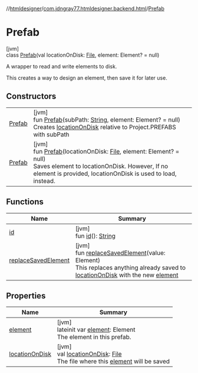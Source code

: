 //[htmldesigner](../../../index.md)/[com.jdngray77.htmldesigner.backend.html](../index.md)/[Prefab](index.md)

# Prefab

[jvm]\
class [Prefab](index.md)(val locationOnDisk: [File](https://docs.oracle.com/javase/8/docs/api/java/io/File.html), element: Element? = null)

A wrapper to read and write elements to disk.

This creates a way to design an element, then save it for later use.

## Constructors

| | |
|---|---|
| [Prefab](-prefab.md) | [jvm]<br>fun [Prefab](-prefab.md)(subPath: [String](https://kotlinlang.org/api/latest/jvm/stdlib/kotlin/-string/index.html), element: Element? = null)<br>Creates [locationOnDisk](location-on-disk.md) relative to Project.PREFABS with subPath |
| [Prefab](-prefab.md) | [jvm]<br>fun [Prefab](-prefab.md)(locationOnDisk: [File](https://docs.oracle.com/javase/8/docs/api/java/io/File.html), element: Element? = null)<br>Saves element to locationOnDisk.     However, If no element is provided, locationOnDisk is used to load, instead. |

## Functions

| Name | Summary |
|---|---|
| [id](id.md) | [jvm]<br>fun [id](id.md)(): [String](https://kotlinlang.org/api/latest/jvm/stdlib/kotlin/-string/index.html) |
| [replaceSavedElement](replace-saved-element.md) | [jvm]<br>fun [replaceSavedElement](replace-saved-element.md)(value: Element)<br>This replaces anything already saved to [locationOnDisk](location-on-disk.md) with the new [element](element.md) |

## Properties

| Name | Summary |
|---|---|
| [element](element.md) | [jvm]<br>lateinit var [element](element.md): Element<br>The element in this prefab. |
| [locationOnDisk](location-on-disk.md) | [jvm]<br>val [locationOnDisk](location-on-disk.md): [File](https://docs.oracle.com/javase/8/docs/api/java/io/File.html)<br>The file where this [element](element.md) will be saved |
